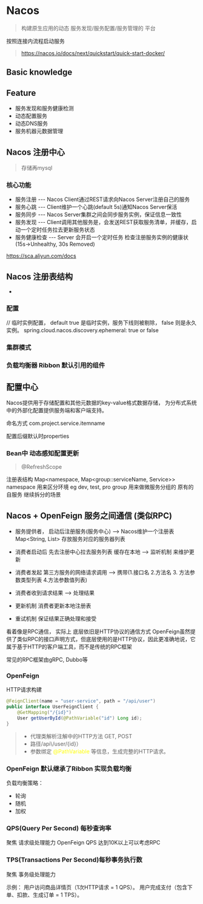 # Nacos
> 构建原生应用的动态 服务发现/服务配置/服务管理的 平台

按照连接内流程启动服务
> https://nacos.io/docs/next/quickstart/quick-start-docker/

## Basic knowledge

## Feature
- 服务发现和服务健康检测
- 动态配置服务
- 动态DNS服务
- 服务机器元数据管理


## Nacos 注册中心
> 存储再mysql

### 核心功能
- 服务注册 --- Nacos Client通过REST请求向Nacos Server注册自己的服务
- 服务心跳 --- Client维护一个心跳(default 5s)通知Nacos Server保活
- 服务同步 --- Nacos Server集群之间会同步服务实例，保证信息一致性
- 服务发现 --- Client调用其他服务是，会发送REST获取服务清单，并缓存，启动一个定时任务拉去更新服务状态
- 服务健康检查 --- Server 会开启一个定时任务 检查注册服务实例的健康状(15s->Unhealthy, 30s Removed)

https://sca.aliyun.com/docs

## Nacos 注册表结构
- 


### 配置
// 临时实例配置， default true 是临时实例，服务下线则被剔除， false 则是永久实例。
spring.cloud.nacos.discovery.ephemeral: true or false



### 集群模式



### 负载均衡器 Ribbon 默认引用的组件


## 配置中心
Nacos提供用于存储配置和其他元数据的key-value格式数据存储， 为分布式系统中的外部化配置提供服务端和客户端支持。

命名方式
com.project.service.itemname

配置后缀默认时properties

### Bean中 动态感知配置更新
> @RefreshScope


注册表结构
Map<namespace, Map<group::serviceName, Service>>
namespace 用来区分环境 eg dev, test, pro
group 用来做微服务分组的 原有的自服务 继续拆分的场景




## Nacos + OpenFeign 服务之间通信 (类似RPC)
- 服务提供者， 启动后注册服务(服务中心) --> Nacos维护一个注册表Map<String, List<URL>> 存放服务对应的服务器列表
- 消费者启动后 先去注册中心拉去服务列表 缓存在本地 --> 监听机制 来维护更新
- 消费者发起 第三方服务的网络请求调用 --> 携带(1.接口名 2.方法名 3. 方法参数类型列表 4.方法参数值列表)
- 消费者收到请求结果 --> 处理结果

- 更新机制 消费者更新本地注册表

- 重试机制 保证结果正确处理和接受

看着像是RPC通信， 实际上 底层依旧是HTTP协议的通信方式
OpenFeign虽然提供了类似RPC的接口声明方式，但底层使用的是HTTP协议，因此更准确地说，它属于基于HTTP的客户端工具，而不是传统的RPC框架



常见的RPC框架由gRPC, Dubbo等


### OpenFeign
HTTP请求构建
```java
@FeignClient(name = "user-service", path = "/api/user")
public interface UserFeignClient {
    @GetMapping("/{id}")
    User getUserById(@PathVariable("id") Long id);
}
```
> - 代理类解析注解中的HTTP方法 GET, POST
> - 路径\/api\\/user/{id}）
> - 参数绑定 <font color=yellow> @PathVariable </font> 等信息，生成完整的HTTP请求。


### OpenFeign 默认继承了Ribbon 实现负载均衡
负载均衡策略：
- 轮询
- 随机
- 加权

### QPS(Query Per Second) 每秒查询率
聚焦 请求级处理能力
OpenFeign QPS 达到10K以上可以考虑RPC

### TPS(Transactions Per Second)每秒事务执行数
聚焦 事务级处理能力

示例：
用户访问商品详情页（1次HTTP请求 = 1 QPS）。
用户完成支付（包含下单、扣款、生成订单 = 1 TPS）。